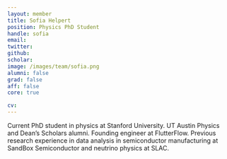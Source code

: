 ```yaml
---
layout: member
title: Sofia Helpert
position: Physics PhD Student
handle: sofia
email:
twitter:
github:
scholar:
image: /images/team/sofia.png
alumni: false
grad: false
aff: false
core: true

cv:
---
```


Current PhD student in physics at Stanford University. UT Austin Physics and Dean’s Scholars alumni. Founding engineer at FlutterFlow. Previous research experience in data analysis in semiconductor manufacturing at SandBox Semiconductor and neutrino physics at SLAC.